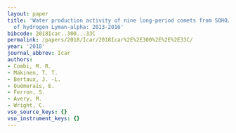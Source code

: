 ```yaml
---
layout: paper
title: 'Water production activity of nine long-period comets from SOHO/SWAN observations
  of hydrogen Lyman-alpha: 2013-2016'
bibcode: 2018Icar..300...33C
permalink: /papers/2018/Icar/2018Icar%2E%2E300%2E%2E%2E33C/
year: '2018'
journal_abbrev: Icar
authors:
- Combi, M. R.
- Mäkinen, T. T.
- Bertaux, J. -L.
- Quémerais, E.
- Ferron, S.
- Avery, M.
- Wright, C.
vso_source_keys: {}
vso_instrument_keys: {}
---
```

